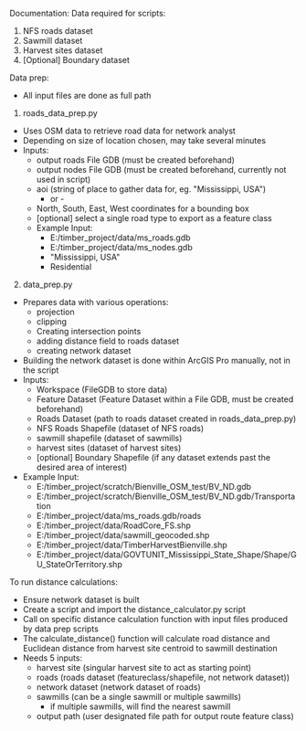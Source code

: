 Documentation:
Data required for scripts:
1. NFS roads dataset
2. Sawmill dataset
3. Harvest sites dataset
3. [Optional] Boundary dataset

Data prep:
- All input files are done as full path
1. roads_data_prep.py
  - Uses OSM data to retrieve road data for network analyst
  - Depending on size of location chosen, may take several minutes
  - Inputs:
      - output roads File GDB (must be created beforehand)
      - output nodes File GDB (must be created beforehand, currently not used in script)
      - aoi (string of place to gather data for, eg. "Mississippi, USA")
        - or -
      - North, South, East, West coordinates for a bounding box
      - [optional] select a single road type to export as a feature class
    - Example Input:
      - E:/timber_project/data/ms_roads.gdb 
      - E:/timber_project/data/ms_nodes.gdb
      - "Mississippi, USA"
      - Residential

2. data_prep.py
  - Prepares data with various operations:
      - projection
      - clipping
      - Creating intersection points
      - adding distance field to roads dataset
      - creating network dataset
  - Building the network dataset is done within ArcGIS Pro manually, not in the script
  - Inputs: 
      - Workspace (FileGDB to store data)
      - Feature Dataset (Feature Dataset within a File GDB, must be created beforehand)
      - Roads Dataset (path to roads dataset created in roads_data_prep.py)
      - NFS Roads Shapefile (dataset of NFS roads)
      - sawmill shapefile (dataset of sawmills)
      - harvest sites (dataset of harvest sites)
      - [optional] Boundary Shapefile (if any dataset extends past the desired area of interest)
  - Example Input:
      - E:/timber_project/scratch/Bienville_OSM_test/BV_ND.gdb
      - E:/timber_project/scratch/Bienville_OSM_test/BV_ND.gdb/Transportation
      - E:/timber_project/data/ms_roads.gdb/roads 
      - E:/timber_project/data/RoadCore_FS.shp
      - E:/timber_project/data/sawmill_geocoded.shp
      - E:/timber_project/data/TimberHarvestBienville.shp
      - E:/timber_project/data/GOVTUNIT_Mississippi_State_Shape/Shape/GU_StateOrTerritory.shp

To run distance calculations:
- Ensure network dataset is built
- Create a script and import the distance_calculator.py script
- Call on specific distance calculation function with input files produced by data prep scripts
- The calculate_distance() function will calculate road distance and Euclidean distance from harvest site
  centroid to sawmill destination
- Needs 5 inputs:
  - harvest site (singular harvest site to act as starting point)
  - roads (roads dataset (featureclass/shapefile, not network dataset))
  - network dataset (network dataset of roads)
  - sawmills (can be a single sawmill or multiple sawmills)
    - if multiple sawmills, will find the nearest sawmill
  - output path (user designated file path for output route feature class)